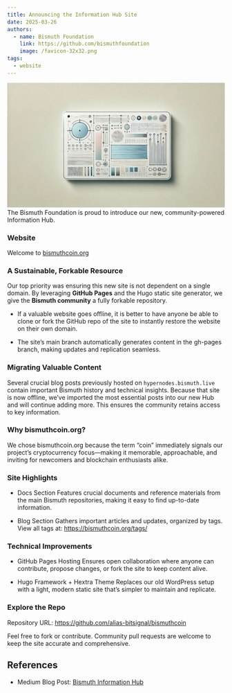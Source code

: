 ```yaml
---
title: Announcing the Information Hub Site
date: 2025-03-26
authors:
  - name: Bismuth Foundation
    link: https://github.com/bismuthfoundation
    image: /favicon-32x32.png
tags:
  - website
---
```

![](/images/2025-03-26/bismuthcoin.jpeg)
The Bismuth Foundation is proud to introduce our new, community-powered Information Hub.
<!--more-->

### Website

Welcome to [bismuthcoin.org](https://bismuthcoin.org)

### A Sustainable, Forkable Resource
Our top priority was ensuring this new site is not dependent on a single domain. By leveraging **GitHub Pages** and the Hugo static site generator, we give the **Bismuth community** a fully forkable repository.

* If a valuable website goes offline, it is better to have anyone be able to clone or fork the GitHub repo of the site to instantly restore the website on their own domain.

* The site’s main branch automatically generates content in the gh-pages branch, making updates and replication seamless.

### Migrating Valuable Content
Several crucial blog posts previously hosted on `hypernodes.bismuth.live` contain important Bismuth history and technical insights. Because that site is now offline, we’ve imported the most essential posts into our new Hub and will continue adding more. This ensures the community retains access to key information.

### Why bismuthcoin.org?
We chose bismuthcoin.org because the term “coin” immediately signals our project’s cryptocurrency focus—making it memorable, approachable, and inviting for newcomers and blockchain enthusiasts alike.

### Site Highlights
* Docs Section
Features crucial documents and reference materials from the main Bismuth repositories, making it easy to find up-to-date information.

* Blog Section
Gathers important articles and updates, organized by tags. View all tags at:
https://bismuthcoin.org/tags/

### Technical Improvements
* GitHub Pages Hosting
Ensures open collaboration where anyone can contribute, propose changes, or fork the site to keep content alive.

* Hugo Framework + Hextra Theme
Replaces our old WordPress setup with a light, modern static site that’s simpler to maintain and replicate.

### Explore the Repo
Repository URL:
https://github.com/alias-bitsignal/bismuthcoin

Feel free to fork or contribute. Community pull requests are welcome to keep the site accurate and comprehensive.

## References
- Medium Blog Post: [Bismuth Information Hub](https://medium.com/@bismuthplatform/announcing-the-new-bismuth-cryptocurrency-information-hub-426220941d7b)




